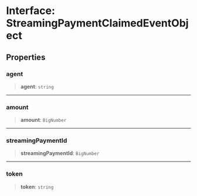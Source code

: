 # Interface: StreamingPaymentClaimedEventObject

## Properties

### agent

> **agent**: `string`

***

### amount

> **amount**: `BigNumber`

***

### streamingPaymentId

> **streamingPaymentId**: `BigNumber`

***

### token

> **token**: `string`
